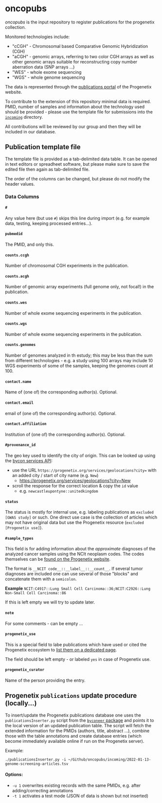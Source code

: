 # oncopubs

_oncopubs_ is the input repository to register publications for the progenetix collection.

Monitored technologies include:

* "cCGH" - Chromosomal based Comparative Genomic Hybridization (CGH)
* "aCGH" - genomic arrays, referring to two color CGH arrays as well as other genomic arrays suitable for reconstructing copy number aberration data (SNP arrays ...)
* "WES" - whole exome sequencing
* "WGS" - whole genome sequencing

The data is represented through the [publications portal](http://progenetix.org/publications/) of the Progenetix website.

To contribute to the extension of this repository minimal data is required. PMID, number of samples and information about the technology used should be provided - please use the template file for submissions into the [`incoming`](./incoming/) directory.

All contributions will be reviewed by our group and then they will be included in our database.

## Publication template file

The template file is provided as a tab-delimited data table. It can be opened in
text editors or spreadheet software, but please make sure to save the edited file
then again as tab-delimited file.

The order of the columns can be changed, but please do not modify the header values.

### Data Columns

#### `#`

Any value here (but use `#`) skips this line during import (e.g. for example data,
  testing, keeping processed entries...).

#### `pubmedid`

The PMID, and only this.

#### `counts.ccgh`

Number of chromosomal CGH experiments in the publication.

#### `counts.acgh`

Number of genomic array experiments (full genome only, not focal!) in the publication.

#### `counts.wes`

Number of whole exome sequencing experiments in the publication.

#### `counts.wgs`

Number of whole exome sequencing experiments in the publication.

#### `counts.genomes`

Number of genomes analyzed in th estudy; this may be less than the sum from different
technologies - e.g. a study using 100 arrays may include 10 WGS experiments of some
of the samples, keeping the genomes count at 100.

#### `contact.name`

Name of (one of) the corresponding author(s). Optional.

#### `contact.email`

email of (one of) the corresponding author(s). Optional.

#### `contact.affiliation`

Institution of (one of) the corresponding author(s). Optional.

#### `#provenance_id`

The geo key used to identify the city of origin. This can be looked up using the
[bycon services API](https://info.progenetix.org/doc/services/geolocations.html):

* use the URL `https://progenetix.org/services/geolocations?city=` with an added city / start of city name (e.g. `New`)
  - <https://progenetix.org/services/geolocations?city=New>
* scroll the response for the correct location & copy the `id` value
  - e.g. `newcastleupontyne::unitedkingdom`

#### `status`

The status is mostly for internal use, e.g. labeling publications as `excluded [GWAS study]` or such.
One direct use case is the collection of articles which may not have original data
but use the Progenetix resource (`excluded [Progenetix use]`).

#### `#sample_types`

This field is for adding information about the _approximate_ diagnoses of the analyzed
cancer samples using the NCIt neoplasm codes. The codes themselves can be [found
on the Progenetix website](https://progenetix.org/subsets/biosubsets/?filters=NCIT).

The format is `__NCIT code__::__label__::__count__`. If several tumor diagnoses are
included one can use several of those "blocks" and concatenate them with a `semicolon`.

**Example** `NCIT:C4917::Lung Small Cell Carcinoma::36;NCIT:C2926::Lung Non-Small Cell Carcinoma::86`

If this is left empty we will try to update later.

#### `note`

For some comments - can be empty ...

#### `progenetix_use`

This is a special field to labe publications which have used or cited the Progenetix
ecosystem to [list them on a dedicated page](https://progenetix.org/publications/progenetixuse/).

The field should be left empty - or labeled `yes` in case of Progenetix use.

#### `progenetix_curator`

Name of the person providing the entry.

## Progenetix `publications` update procedure (locally...)

To insert/update the Progenetix publications database one uses the `publicationsInserter.py` script from the [`byconeer` package](http://github.com/progenetix/byconeer/) and points it to the local version of an updated publication table. The script will fetch the extended information for the PMIDs (authors, title, abstract ...), combine those with the table annotations and create database entries (which become immediately available online if run on the Progenetix server).

Example:

```
./publicationsInserter.py -i ~/Github/oncopubs/incoming/2022-01-13-genome-screening-articles.tsv
```

#### Options:

* `-u 1` overwrites existing records with the same PMIDs, e.g. after adding/correcting annotations
* `-t 1` activates a test mode (JSON of data is shown but not inserted)
